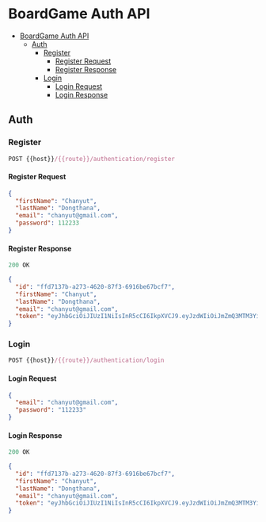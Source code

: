 # BoardGame Auth API  

- [BoardGame Auth API](#boardgame-auth-api)
  - [Auth](#auth)
    - [Register](#register)
      - [Register Request](#register-request)
      - [Register Response](#register-response)
    - [Login](#login)
      - [Login Request](#login-request)
      - [Login Response](#login-response)

## Auth

### Register

```js
POST {{host}}/{{route}}/authentication/register
```

#### Register Request

```json
{
  "firstName": "Chanyut",
  "lastName": "Dongthana",
  "email": "chanyut@gmail.com",
  "password": 112233
}
```

#### Register Response

```js
200 OK
```

```json
{
  "id": "ffd7137b-a273-4620-87f3-6916be67bcf7",
  "firstName": "Chanyut",
  "lastName": "Dongthana",
  "email": "chanyut@gmail.com",
  "token": "eyJhbGciOiJIUzI1NiIsInR5cCI6IkpXVCJ9.eyJzdWIiOiJmZmQ3MTM3Yi1hMjczLTQ2MjAtODdmMy02OTE2YmU2N2JjZjciLCJnaXZlbl9uYW1lIjoiQ2hhbnl1dCIsImZhbWlseV9uYW1lIjoiRG9uZ3RoYW5hIiwianRpIjoiZTJjYmQzNTgtYmY3Ny00MWE5LTk2YjQtMjFlYzhiY2Q5NTI2Iiwicm9sZSI6Ik1lbWJlciIsImV4cCI6MTcwNjY4NjU1NSwiaXNzIjoiQm9hcmRHYW1lIn0.K2d8VewP8tItCJofS3MYAPWOk2XZDSkgmHsalTwhARE"
}
```

### Login

```js
POST {{host}}/{{route}}/authentication/login
```

#### Login Request

```json
{
  "email": "chanyut@gmail.com",
  "password": "112233"
}
```

#### Login Response

```js
200 OK
```

```json
{
  "id": "ffd7137b-a273-4620-87f3-6916be67bcf7",
  "firstName": "Chanyut",
  "lastName": "Dongthana",
  "email": "chanyut@gmail.com",
  "token": "eyJhbGciOiJIUzI1NiIsInR5cCI6IkpXVCJ9.eyJzdWIiOiJmZmQ3MTM3Yi1hMjczLTQ2MjAtODdmMy02OTE2YmU2N2JjZjciLCJnaXZlbl9uYW1lIjoiQ2hhbnl1dCIsImZhbWlseV9uYW1lIjoiRG9uZ3RoYW5hIiwianRpIjoiZTJjYmQzNTgtYmY3Ny00MWE5LTk2YjQtMjFlYzhiY2Q5NTI2Iiwicm9sZSI6Ik1lbWJlciIsImV4cCI6MTcwNjY4NjU1NSwiaXNzIjoiQm9hcmRHYW1lIn0.K2d8VewP8tItCJofS3MYAPWOk2XZDSkgmHsalTwhARE"
}
```
